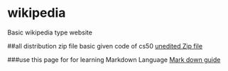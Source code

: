 # wikipedia
Basic wikipedia type website



##all distribution zip file
basic given code of cs50 [unedited Zip file](https://cdn.cs50.net/web/2020/spring/projects/1/wiki.zip)

###use this page for 
for learning Markdown Language [Mark down guide ](https://docs.github.com/en/get-started/writing-on-github/getting-started-with-writing-and-formatting-on-github/basic-writing-and-formatting-syntax)


